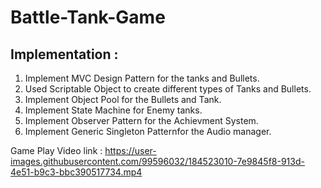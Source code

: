 # Battle-Tank-Game

## Implementation :
   1) Implement MVC Design Pattern for the tanks and Bullets.
   2) Used Scriptable Object to create different types of Tanks and Bullets.
   3) Implement Object Pool for the Bullets and Tank.
   4) Implement State Machine for Enemy tanks.
   5) Implement Observer Pattern for the Achievment System.
   6) Implement Generic Singleton Patternfor the Audio manager.  
  
  Game Play Video link : https://user-images.githubusercontent.com/99596032/184523010-7e9845f8-913d-4e51-b9c3-bbc390517734.mp4

